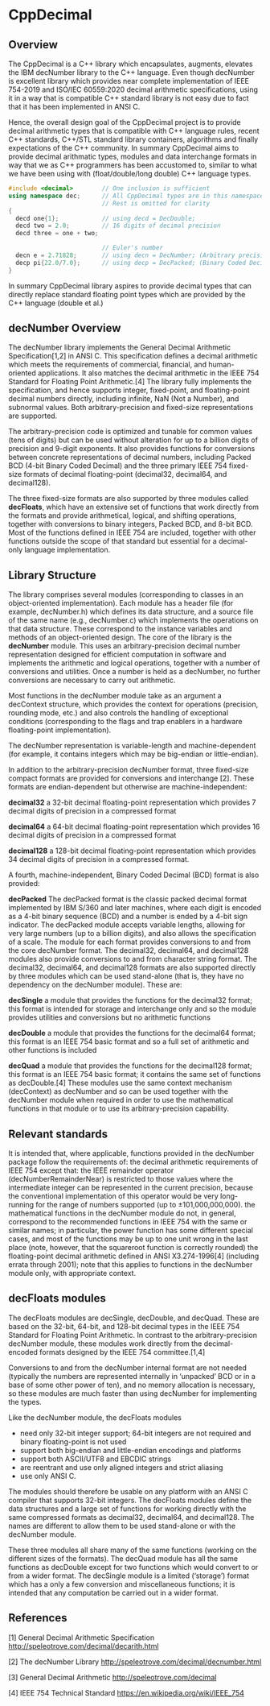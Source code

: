 # CppDecimal

## Overview

The CppDecimal is a C++ library which encapsulates, augments, elevates the IBM decNumber library to the C++ language. Even though decNumber is excellent library which provides near complete implementation of IEEE 754-2019 and ISO/IEC 60559:2020 decimal arithmetic specifications, using it in a way that is compatible C++ standard library is not easy due to fact that it has been implemented in ANSI C.

Hence, the overall design goal of the CppDecimal project is to provide decimal arithmetic types that is compatible with C++ language rules, recent C++ standards, C++/STL standard library containers, algorithms and finally expectations of the C++ community. In summary CppDecimal aims to provide decimal arithmatic types, modules and data interchange formats in way that we as C++ programmers has been accustomed to, similar to what we have been using with (float/double/long double) C++ language types.

```c++
#include <decimal>        // One inclusion is sufficient
using namespace dec;      // All CppDecimal types are in this namespace
                          // Rest is omitted for clarity
{
  decd one{1};            // using decd = DecDouble; 
  decd two = 2.0;         // 16 digits of decimal precision
  decd three = one + two;  

                          // Euler's number
  decn e = 2.71828;       // using decn = DecNumber; (Arbitrary precision decimal number)  
  decp pi{22.0/7.0};      // using decp = DecPacked; (Binary Coded Decimal with arbitrary length)
}
```

In summary CppDecimal library aspires to provide decimal types that can directly replace standard floating point types which are provided by the C++ language (double et al.)

## decNumber Overview
The decNumber library implements the General Decimal Arithmetic Specification[1,2] in ANSI C. This specification defines a decimal arithmetic which meets the requirements of commercial, financial, and human-oriented applications. It also matches the decimal arithmetic in the IEEE 754 Standard for Floating Point Arithmetic.[4] 
The library fully implements the specification, and hence supports integer, fixed-point, and floating-point decimal numbers directly, including infinite, NaN (Not a Number), and subnormal values. Both arbitrary-precision and fixed-size representations are supported.

The arbitrary-precision code is optimized and tunable for common values (tens of digits) but can be used without alteration for up to a billion digits of precision and 9-digit exponents. It also provides functions for conversions between concrete representations of decimal numbers, including Packed BCD (4-bit Binary Coded Decimal) and the three primary IEEE 754 fixed-size formats of decimal floating-point (decimal32, decimal64, and decimal128).

The three fixed-size formats are also supported by three modules called **decFloats**, which have an extensive set of functions that work directly from the formats and provide arithmetical, logical, and shifting operations, together with conversions to binary integers, Packed BCD, and 8-bit BCD. Most of the functions defined in IEEE 754 are included, together with other functions outside the scope of that standard but essential for a decimal-only language implementation.

## Library Structure

The library comprises several modules (corresponding to classes in an object-oriented implementation). Each module has a header file (for example, decNumber.h) which defines its data structure, and a source file of the same name (e.g., decNumber.c) which implements the operations on that data structure. These correspond to the instance variables and methods of an object-oriented design.
The core of the library is the **decNumber** module. This uses an arbitrary-precision decimal number representation designed for efficient computation in software and implements the arithmetic and logical operations, together with a number of conversions and utilities. Once a number is held as a decNumber, no further conversions are necessary to carry out arithmetic.

Most functions in the decNumber module take as an argument a decContext structure, which provides the context for operations (precision, rounding mode, etc.) and also controls the handling of exceptional conditions (corresponding to the flags and trap enablers in a hardware floating-point implementation).

The decNumber representation is variable-length and machine-dependent (for example, it contains integers which may be big-endian or little-endian).

In addition to the arbitrary-precision decNumber format, three fixed-size compact formats are provided for conversions and interchange [2].  These formats are endian-dependent but otherwise are machine-independent:

**decimal32**
a 32-bit decimal floating-point representation which provides 7 decimal digits of precision in a compressed format

**decimal64**
a 64-bit decimal floating-point representation which provides 16 decimal digits of precision in a compressed format

**decimal128**
a 128-bit decimal floating-point representation which provides 34 decimal digits of precision in a compressed format.

A fourth, machine-independent, Binary Coded Decimal (BCD) format is also provided:

**decPacked**
The decPacked format is the classic packed decimal format implemented by IBM S/360 and later machines, where each digit is encoded as a 4-bit binary sequence (BCD) and a number is ended by a 4-bit sign indicator. The decPacked module accepts variable lengths, allowing for very large numbers (up to a billion digits), and also allows the specification of a scale.
The module for each format provides conversions to and from the core decNumber format. The decimal32, decimal64, and decimal128 modules also provide conversions to and from character string format.
The decimal32, decimal64, and decimal128 formats are also supported directly by three modules which can be used stand-alone (that is, they have no dependency on the decNumber module). These are:

**decSingle**
a module that provides the functions for the decimal32 format; this format is intended for storage and interchange only and so the module provides utilities and conversions but no arithmetic functions

**decDouble**
a module that provides the functions for the decimal64 format; this format is an IEEE 754 basic format and so a full set of arithmetic and other functions is included

**decQuad**
a module that provides the functions for the decimal128 format; this format is an IEEE 754 basic format; it contains the same set of functions as decDouble.[4] 
These modules use the same context mechanism (decContext) as decNumber and so can be used together with the decNumber module when required in order to use the mathematical functions in that module or to use its arbitrary-precision capability.

## Relevant standards
It is intended that, where applicable, functions provided in the decNumber package follow the requirements of:
the decimal arithmetic requirements of IEEE 754 except that:
the IEEE remainder operator (decNumberRemainderNear) is restricted to those values where the intermediate integer can be represented in the current precision, because the conventional implementation of this operator would be very long-running for the range of numbers supported (up to ±101,000,000,000).
the mathematical functions in the decNumber module do not, in general, correspond to the recommended functions in IEEE 754 with the same or similar names; in particular, the power function has some different special cases, and most of the functions may be up to one unit wrong in the last place (note, however, that the squareroot function is correctly rounded)
the floating-point decimal arithmetic defined in ANSI X3.274-1996[4]  (including errata through 2001); note that this applies to functions in the decNumber module only, with appropriate context.

## decFloats modules
The decFloats modules are decSingle, decDouble, and decQuad. These are based on the 32-bit, 64-bit, and 128-bit decimal types in the IEEE 754 Standard for Floating Point Arithmetic.
In contrast to the arbitrary-precision decNumber module, these modules work directly from the decimal-encoded formats designed by the IEEE 754 committee.[1,4] 

Conversions to and from the decNumber internal format are not needed (typically the numbers are represented internally in ‘unpacked’ BCD or in a base of some other power of ten), and no memory allocation is necessary, so these modules are much faster than using decNumber for implementing the types.

Like the decNumber module, the decFloats modules 
- need only 32-bit integer support; 64-bit integers are not required and binary floating-point is not used
- support both big-endian and little-endian encodings and platforms
- support both ASCII/UTF8 and EBCDIC strings
- are reentrant and use only aligned integers and strict aliasing
- use only ANSI C.

The modules should therefore be usable on any platform with an ANSI C compiler that supports 32-bit integers.
The decFloats modules define the data structures and a large set of functions for working directly with the same compressed formats as decimal32, decimal64, and decimal128. The names are different to allow them to be used stand-alone or with the decNumber module.

These three modules all share many of the same functions (working on the different sizes of the formats). The decQuad module has all the same functions as decDouble except for two functions which would convert to or from a wider format. The decSingle module is a limited (‘storage’) format which has a only a few conversion and miscellaneous functions; it is intended that any computation be carried out in a wider format.

## References

[1] General Decimal Arithmetic Specification
http://speleotrove.com/decimal/decarith.html 

[2] The decNumber Library
http://speleotrove.com/decimal/decnumber.html

[3] General Decimal Arithmetic
http://speleotrove.com/decimal

[4] IEEE 754 Technical Standard
https://en.wikipedia.org/wiki/IEEE_754


